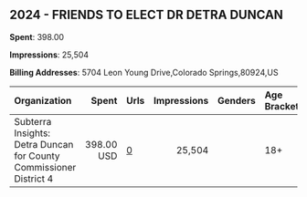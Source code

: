 ## 2024 - FRIENDS TO ELECT DR DETRA DUNCAN 
**Spent**: 398.00

**Impressions**: 25,504

**Billing Addresses**: 5704 Leon Young Drive,Colorado Springs,80924,US

|Organization|Spent|Urls|Impressions|Genders|Age Brackets|Country Codes|
|:---|---:|:---|---:|:---|:---|:---|
|Subterra Insights: Detra Duncan for County Commissioner District 4|398.00 USD|[0](https://www.snap.com/political-ads/asset/f976e31a95a22ac1f97e380b5d95049cb465599eb4469606cb5c278e35385f16?mediaType=mp4)|25,504||18+|united states|
